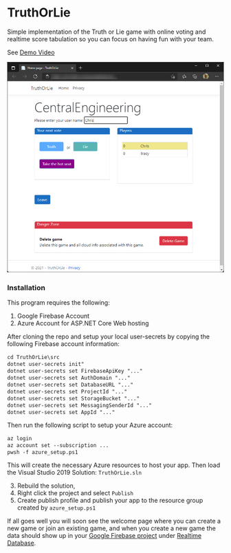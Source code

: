 # TruthOrLie

Simple implementation of the Truth or Lie game with online voting and realtime score tabulation so you can focus on having fun with your team.

See [Demo Video](https://lovettsoftwarestorage.blob.core.windows.net/videos/TruthOrLie.mp4)

[![screenshot](web/screenshot.png)](https://lovettsoftwarestorage.blob.core.windows.net/videos/TruthOrLie.mp4)

### Installation

This program requires the following:

1. Google Firebase Account
2. Azure Account for ASP.NET Core Web hosting

After cloning the repo and setup your local user-secrets by copying
the following Firebase account information:
```
cd TruthOrLie\src
dotnet user-secrets init"
dotnet user-secrets set FirebaseApiKey "..."
dotnet user-secrets set AuthDomain "..."
dotnet user-secrets set DatabaseURL "..."
dotnet user-secrets set ProjectId "..."
dotnet user-secrets set StorageBucket "..."
dotnet user-secrets set MessagingSenderId "..."
dotnet user-secrets set AppId "..."
```

Then run the following script to setup your Azure account:

```
az login
az account set --subscription ...
pwsh -f azure_setup.ps1
```

This will create the necessary Azure resources to host your app.
Then load the Visual Studio 2019 Solution: `TruthOrLie.sln`

3. Rebuild the solution,
4. Right click the project and select `Publish`
5. Create publish profile and publish your app to the resource group created by  `azure_setup.ps1`

If all goes well you will soon see the welcome page where you can
create a new game or join an existing game, and when you create a new
game the data should show up in your [Google Firebase project](https://console.firebase.google.com/u/0/project/) under [Realtime Database](https://firebase.google.com/docs/database/web/structure-data).
